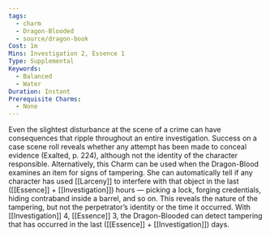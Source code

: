 ```yaml
---
tags:
  - charm
  - Dragon-Blooded
  - source/dragon-book
Cost: 1m
Mins: Investigation 2, Essence 1
Type: Supplemental
Keywords:
  - Balanced
  - Water
Duration: Instant
Prerequisite Charms:
  - None
---
```

Even the slightest disturbance at the scene of a crime can have consequences that ripple throughout an entire investigation. Success on a case scene roll reveals whether any attempt has been made to conceal evidence (Exalted, p. 224), although not the identity of the character responsible. Alternatively, this Charm can be used when the Dragon-Blood examines an item for signs of tampering. She can automatically tell if any character has used [[Larceny]] to interfere with that object in the last ([[Essence]] + [[Investigation]]) hours — picking a lock, forging credentials, hiding contraband inside a barrel, and so on. This reveals the nature of the tampering, but not the perpetrator’s identity or the time it occurred. With [[Investigation]] 4, [[Essence]] 3, the Dragon-Blooded can detect tampering that has occurred in the last ([[Essence]] + [[Investigation]]) days.